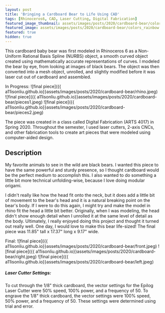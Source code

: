 ```yaml
---
layout: post
title: 'Bringing a Cardboard Bear to Life Using CAD'
tags: [Rhinoceros6, CAD, Laser Cutting, Digital Fabrication]
featured_image_thumbnail: assets/images/posts/2020/cardboard-bear/colors_rainbow.JPG
featured_image: assets/images/posts/2020/cardboard-bear/colors_rainbow.JPG
featured: true
hidden: true
---
```


This cardboard baby bear was first modeled in Rhinoceros 6 as a Non-Uniform Rational Basis Spline (NURBS) object, a smooth curved object created using mathematically accurate representations of curves. I modeled the bear by eye, from looking at images of black bears. The object was then converted into a mesh object, unrolled, and slightly modified before it was laser cut out of cardboard and assembled.

In Progress:
![final piece]({{ a11isonliu.github.io}}assets/images/posts/2020/cardboard-bear/rhino.jpeg)
![final piece]({{ a11isonliu.github.io}}assets/images/posts/2020/cardboard-bear/pieces1.jpeg)
![final piece]({{ a11isonliu.github.io}}assets/images/posts/2020/cardboard-bear/pieces2.jpeg)

The piece was created in a class called Digital Fabrication (ARTS 4017) in Spring 2020. Throughout the semester, I used laser cutters, 2-axis CNCs, and other fabrication tools to create art pieces that were modeled using computer-aided design.

## Description

My favorite animals to see in the wild are black bears. I wanted this piece to have the same powerful and sturdy presence, so I thought cardboard would be the perfect medium to accomplish this. I also wanted to do something a little bit more technical unfolding-wise, because I love doing modular origami.  

I didn't really like how the head fit onto the neck, but it does add a little bit of movement to the bear's head and it is a natural breaking point on the bear's body. If I were to do this again, I might try and make the model in rhino fit the head a little bit better. Originally, when I was modeling, the head didn't show enough detail when I unrolled it at the same level of detail as the body. Ultimately, I really enjoyed doing this project and thought it turned out really well. One day, I would love to make this bear life-sized! The final piece was 11.85" tall x 17.37" long x 9.17" wide. 

Final:
![final piece]({{ a11isonliu.github.io}}assets/images/posts/2020/cardboard-bear/front.jpeg)
![final piece]({{ a11isonliu.github.io}}assets/images/posts/2020/cardboard-bear/right.jpeg)
![final piece]({{ a11isonliu.github.io}}assets/images/posts/2020/cardboard-bear/left.jpeg)

##### Laser Cutter Settings:
To cut through the 1/8" thick cardboard, the vector settings for the Epilog Laser Cutter were 50% speed, 100% power, and a frequency of 50.
To engrave the 1/8" thick cardboard, the vector settings were 100% speed, 50% power, and a frequency of 50. These settings were determined using trial and error.